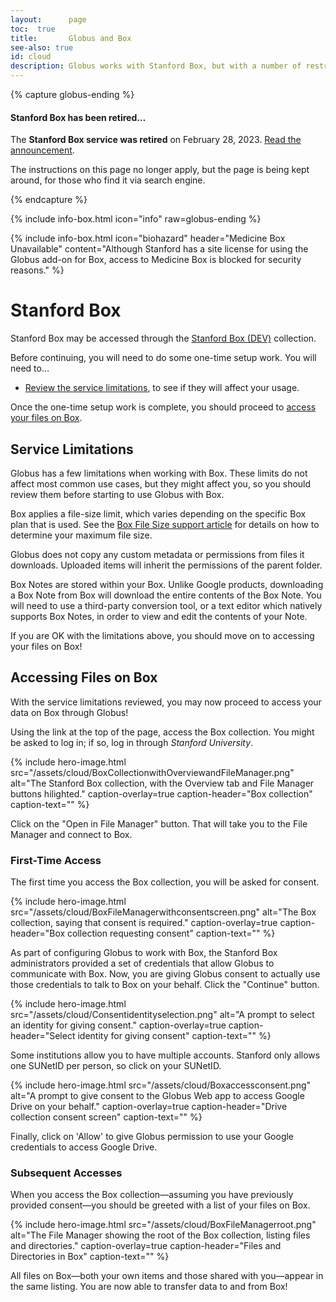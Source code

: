 ```yaml
---
layout:      page
toc:  true
title:       Globus and Box
see-also: true
id: cloud
description: Globus works with Stanford Box, but with a number of restrictions.
---
```


{% capture globus-ending %}
<h4>Stanford Box has been retired…</h4>
<p>The <b>Stanford Box service was retired</b> on February 28, 2023.
<a href="{{ "/2023/02/23/box-deprecation.html" | relative_url }}">Read the announcement</a>.
</p>
<p>The instructions on this page no longer apply, but the page is being kept
around, for those who find it via search engine.</p>
{% endcapture %}

{% include info-box.html
   icon="info"
   raw=globus-ending
%}

{% include info-box.html
   icon="biohazard"
   header="Medicine Box Unavailable"
   content="Although Stanford has a site license for using the Globus add-on for Box, access to Medicine Box is blocked for security reasons."
%}

# Stanford Box

Stanford Box may be accessed through the [Stanford Box
(DEV)](https://app.globus.org/file-manager/collections/9988335d-9800-47e6-9645-0d2813c4707e/overview)
collection.

Before continuing, you will need to do some one-time setup work.  You will need
to…

* <a href="#service-limitations">Review the service limitations</a>, to see if
  they will affect your usage.

Once the one-time setup work is complete, you should proceed to <a
href="#accessing-files-on-box">access your files on Box</a>.

## Service Limitations

Globus has a few limitations when working with Box.  These
limits do not affect most common use cases, but they might affect you, so you
should review them before starting to use Globus with Box.

Box applies a file-size limit, which varies depending on the specific Box plan
that is used.  See the [Box File Size support
article](https://support.box.com/hc/en-us/articles/360043697314-Understand-the-Maximum-File-Size-You-Can-Upload-to-Box)
for details on how to determine your maximum file size.

Globus does not copy any custom metadata or permissions from files it
downloads.  Uploaded items will inherit the permissions of the parent folder.

Box Notes are stored within your Box.  Unlike Google products, downloading a
Box Note from Box will download the entire contents of the Box Note.  You will
need to use a third-party conversion tool, or a text editor which natively
supports Box Notes, in order to view and edit the contents of your Note.

If you are OK with the limitations above, you should move on to accessing your
files on Box!

## Accessing Files on Box

With the service limitations reviewed, you may now proceed to access your data
on Box through Globus!

Using the link at the top of the page, access the Box collection.  You might be
asked to log in; if so, log in through *Stanford University*.

{% include hero-image.html
   src="/assets/cloud/BoxCollectionwithOverviewandFileManager.png"
   alt="The Stanford Box collection, with the Overview tab and File Manager buttons hilighted."
   caption-overlay=true
   caption-header="Box collection"
   caption-text=""
%}

Click on the "Open in File Manager" button.  That will take you to the File
Manager and connect to Box.

### First-Time Access

The first time you access the Box collection, you will be asked for consent.

{% include hero-image.html
   src="/assets/cloud/BoxFileManagerwithconsentscreen.png"
   alt="The Box collection, saying that consent is required."
   caption-overlay=true
   caption-header="Box collection requesting consent"
   caption-text=""
%}

As part of configuring Globus to work with Box, the Stanford Box administrators
provided a set of credentials that allow Globus to communicate with Box.  Now,
you are giving Globus consent to actually use those credentials to talk to Box
on your behalf.  Click the "Continue" button.

{% include hero-image.html
   src="/assets/cloud/Consentidentityselection.png"
   alt="A prompt to select an identity for giving consent."
   caption-overlay=true
   caption-header="Select identity for giving consent"
   caption-text=""
%}

Some institutions allow you to have multiple accounts.  Stanford only allows
one SUNetID per person, so click on your SUNetID.

{% include hero-image.html
   src="/assets/cloud/Boxaccessconsent.png"
   alt="A prompt to give consent to the Globus Web app to access Google Drive on your behalf."
   caption-overlay=true
   caption-header="Drive collection consent screen"
   caption-text=""
%}

Finally, click on 'Allow' to give Globus permission to use your Google
credentials to access Google Drive.

### Subsequent Accesses

When you access the Box collection—assuming you have previously provided
consent—you should be greeted with a list of your files on Box.

{% include hero-image.html
   src="/assets/cloud/BoxFileManagerroot.png"
   alt="The File Manager showing the root of the Box collection, listing files and directories."
   caption-overlay=true
   caption-header="Files and Directories in Box"
   caption-text=""
%}

All files on Box—both your own items and those shared with you—appear in the
same listing.  You are now able to transfer data to and from Box!




